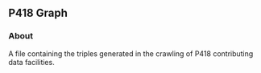 ## P418 Graph

### About
A file containing the triples generated in the crawling of P418 
contributing data facilities.  


